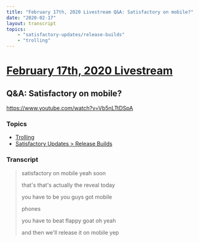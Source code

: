 ```yaml
---
title: "February 17th, 2020 Livestream Q&A: Satisfactory on mobile?"
date: "2020-02-17"
layout: transcript
topics:
    - "satisfactory-updates/release-builds"
    - "trolling"
---
```

# [February 17th, 2020 Livestream](../2020-02-17.md)
## Q&A: Satisfactory on mobile?
https://www.youtube.com/watch?v=Vb5nLTtDSpA

### Topics
* [Trolling](../topics/trolling.md)
* [Satisfactory Updates > Release Builds](../topics/satisfactory-updates/release-builds.md)

### Transcript

> satisfactory on mobile yeah soon
> 
> that's that's actually the reveal today
> 
> you have to be you guys got mobile
> 
> phones
> 
> you have to beat flappy goat oh yeah
> 
> and then we'll release it on mobile yep
> 
